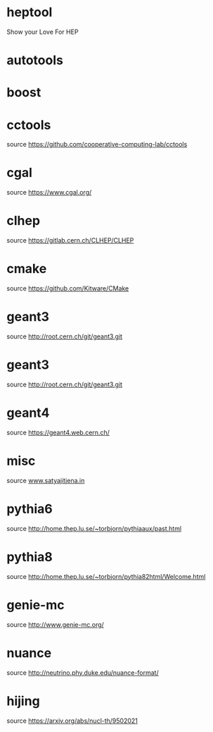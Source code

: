 # heptool
Show your Love For HEP
# autotools 
# boost 
# cctools 
source https://github.com/cooperative-computing-lab/cctools
# cgal 
source https://www.cgal.org/
# clhep 
source https://gitlab.cern.ch/CLHEP/CLHEP
# cmake 
source https://github.com/Kitware/CMake
# geant3 
source http://root.cern.ch/git/geant3.git
# geant3 
source http://root.cern.ch/git/geant3.git
# geant4 
source https://geant4.web.cern.ch/
# misc 
source www.satyajitjena.in
# pythia6 
source http://home.thep.lu.se/~torbjorn/pythiaaux/past.html
# pythia8 
source http://home.thep.lu.se/~torbjorn/pythia82html/Welcome.html
# genie-mc 
source http://www.genie-mc.org/
# nuance 
source http://neutrino.phy.duke.edu/nuance-format/
# hijing 
source https://arxiv.org/abs/nucl-th/9502021
